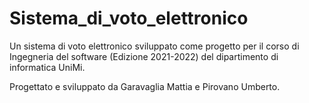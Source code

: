 # Sistema_di_voto_elettronico
Un sistema di voto elettronico sviluppato come progetto per il corso di Ingegneria del software (Edizione 2021-2022) del dipartimento di informatica UniMi.

Progettato e sviluppato da Garavaglia Mattia e Pirovano Umberto.
